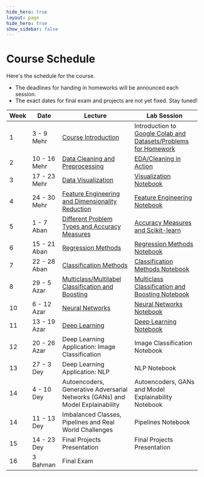 ```yaml
---
hide_hero: true
layout: page
hide_hero: true
show_sidebar: false
---
```


# Course Schedule
Here's the schedule for the course. 
* The deadlines for handing in homeworks will be announced each session.
* The exact dates for final exam and projects are not yet fixed. Stay tuned!

| Week 	| Date	| Lecture | Lab Session |
|------|------|-----|-----|
| 1 | 3 - 9 Mehr | [Course Introduction](https://docs.google.com/presentation/d/1pjlp63eZbRW_cRZKk0i9IB4BaX30JMzwiPygbX6zocY/edit?usp=sharing)	| Introduction to [Google Colab and Datasets/Problems for Homework](https://colab.research.google.com/drive/1d2EkG4eZM_fU44yB7yXff7L-I0R4L9g0?usp=sharing) |
| 2 | 10 - 16 Mehr | [Data Cleaning and Preprocessing](https://docs.google.com/presentation/d/1DQT_IkVv3BTPcvxRom6lQEBlUZENCaOhSDtErxil-uc/edit?usp=sharing) | [EDA/Cleaning in Action](https://colab.research.google.com/drive/1jOnp5rpJUkE4HGYbO-LZGZwFOVfGae7H?usp=sharing)	|
| 3 | 17 - 23 Mehr | [Data Visualization](https://docs.google.com/presentation/d/1uDjOJKeb9TLiddjIxTXVM-V8zQQP1c-PcF32euVinCY/edit?usp=sharing) | [Visualization Notebook](https://colab.research.google.com/drive/1fzVLZ5Ch1RwRFQgs65ZnhbYxDbrttdG-?usp=sharing) |
| 4 | 24 - 30 Mehr | [Feature Engineering and Dimensionality Reduction](https://docs.google.com/presentation/d/16KufpInvkwppJVdqxgHqeCib7SBU1_HLKlG1_jrNSrQ/edit?usp=sharing) | [Feature Engineering Notebook](https://colab.research.google.com/drive/1L7BAupNGg0QwkiOpx9tgNMuraR5J9thY?usp=sharing) |
| 5 | 1 - 7 Aban | [Different Problem Types and Accuracy Measures](https://docs.google.com/presentation/d/11CR2WTKLWwhBgyGwZE5X7iCyG19wa0VTIglXQzc367Q/edit?usp=sharing)| [Accuracy Measures and Scikit-learn](https://colab.research.google.com/drive/1FnsgqFm7UygRhUXnPVRn3cYAN_1as3a6?usp=sharing) |
| 6 | 15 - 21 Aban | [Regression Methods](https://docs.google.com/presentation/d/1dVIu_K9d9H8AEOHwpI8ZWPks00pklRPsP1zedmK7VIE/edit?usp=sharingyh) | [Regression Methods Notebook](https://colab.research.google.com/drive/10cFiEIoORgXdyHISPJw-A2jsV-KZRAGx?usp=sharing) |
| 7 | 22 - 28 Aban | [Classification Methods](https://docs.google.com/presentation/d/1YwQmqWMrd1kAYSROMSavIXkOT985E_BM8DosB7cI73M/edit?usp=sharing) | [Classification Methods Notebook](https://colab.research.google.com/drive/1NboSeFrXDwdKvETM7bsF628aPwKo2nPS?usp=sharing) |
| 8 | 29 - 5 Azar | [Multiclass/Multilabel Classification and Boosting](https://docs.google.com/presentation/d/18I85eEFIkO10tq8DT2oadDAQ_CytMEY0Sz59DO6KKy8/edit?usp=sharing) | [Multiclass Classification and Boosting Notebook](https://colab.research.google.com/drive/1BUZC2fZN28KRwOLUWgFIZueUK78BUkZX?usp=sharing) |
| 10 | 6 - 12 Azar | [Neural Networks](https://docs.google.com/presentation/d/1UtQ6-F5svjhclKEPJmr8AGr8K846Mx4VIIZ6Ead6gwA/edit?usp=sharing) | [Neural Networks Notebook](https://colab.research.google.com/drive/1NX4NnTOxEVQkNRBadezTvMI9o5t6NSC3?usp=sharing) |
| 11 | 13 - 19 Azar | [Deep Learning](https://docs.google.com/presentation/d/1ME6PuQNIcqE2hjiAJR_QpLZ_rssN5OsTo5RKvwJKins/edit?usp=sharing) | [Deep Learning Notebook](https://colab.research.google.com/drive/1qB0kzFE3AcltmweOoieG0EUHM1qBEazB?usp=sharing)  |
| 12 | 20 - 26 Azar | Deep Learning Application: Image Classification | Image Classification Notebook  |
| 13 | 27 - 3 Dey | Deep Learning Application: NLP | NLP Notebook |
| 14 | 4 - 10 Dey | Autoencoders, Generative Adversarial Networks (GANs) and Model Explainability | Autoencoders, GANs and Model Explainability Notebook |
| 14 | 11 - 13 Dey | Imbalanced Classes, Pipelines and Real World Challenges| Pipelines Notebook |
| 15 | 14 - 23 Dey | Final Projects Presentation | Final Projects Presentation |
| 16 | 3 Bahman | Final Exam

